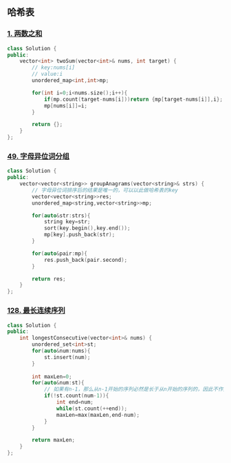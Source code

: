 ## 哈希表

### [1. 两数之和](https://leetcode.cn/problems/two-sum/)

```cpp
class Solution {
public:
    vector<int> twoSum(vector<int>& nums, int target) {
        // key:nums[i]
        // value:i
        unordered_map<int,int>mp;

        for(int i=0;i<nums.size();i++){
            if(mp.count(target-nums[i]))return {mp[target-nums[i]],i};
            mp[nums[i]]=i;
        }

        return {};
    }
};
```

### [49. 字母异位词分组](https://leetcode.cn/problems/group-anagrams/)

```cpp
class Solution {
public:
    vector<vector<string>> groupAnagrams(vector<string>& strs) {
        // 字母异位词排序后的结果是唯一的，可以以此做哈希表的key
        vector<vector<string>>res;
        unordered_map<string,vector<string>>mp;

        for(auto&str:strs){
            string key=str;
            sort(key.begin(),key.end());
            mp[key].push_back(str);
        }

        for(auto&pair:mp){
            res.push_back(pair.second);
        }

        return res;
    }
};
```

### [128. 最长连续序列](https://leetcode.cn/problems/longest-consecutive-sequence/)

```cpp
class Solution {
public:
    int longestConsecutive(vector<int>& nums) {
        unordered_set<int>st;
        for(auto&num:nums){
            st.insert(num);
        }
        
        int maxLen=0;
        for(auto&num:st){
            // 如果有n-1，那么从n-1开始的序列必然是长于从n开始的序列的，因此不作无用的遍历
            if(!st.count(num-1)){
                int end=num;
                while(st.count(++end));
                maxLen=max(maxLen,end-num);
            }
        }

        return maxLen;
    }
};
```

